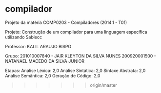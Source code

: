 compilador
==========

Projeto da matéria COMP0203 - Compiladores (2014.1 - T01)

Projeto: Construção de um compilador para uma linguagem específica utilizando Sablecc

Professor: KALIL ARAUJO BISPO

Grupo:
201010007840 - JAIR KLEYTON DA SILVA NUNES
200920001500 - NATANAEL MACEDO DA SILVA JUNIOR

Etapas:
Análise Léxica: 2,0
Análise Sintática: 2,0
Sintaxe Abstrata: 2,0
Análise Semântica: 2,0
Geração de Código: 2,0
>>>>>>> origin/master
